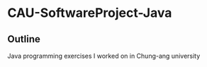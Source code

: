 # CAU-SoftwareProject-Java

## Outline
Java programming exercises I worked on in Chung-ang university
